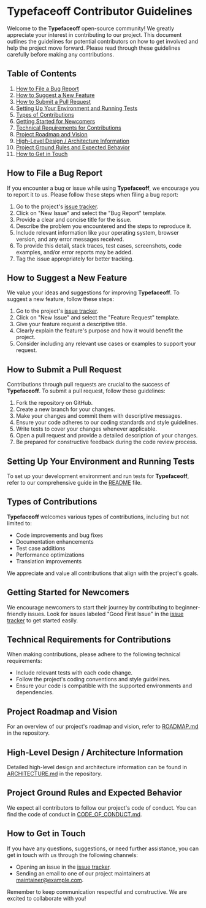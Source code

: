 # Typefaceoff Contributor Guidelines

Welcome to the **Typefaceoff** open-source community! We greatly appreciate your interest in contributing to our project. This document outlines the guidelines for potential contributors on how to get involved and help the project move forward. Please read through these guidelines carefully before making any contributions.

## Table of Contents

1. [How to File a Bug Report](#how-to-file-a-bug-report)
2. [How to Suggest a New Feature](#how-to-suggest-a-new-feature)
3. [How to Submit a Pull Request](#how-to-submit-a-pull-request)
4. [Setting Up Your Environment and Running Tests](#setting-up-your-environment-and-running-tests)
5. [Types of Contributions](#types-of-contributions)
6. [Getting Started for Newcomers](#getting-started-for-newcomers)
7. [Technical Requirements for Contributions](#technical-requirements-for-contributions)
8. [Project Roadmap and Vision](#project-roadmap-and-vision)
9. [High-Level Design / Architecture Information](#high-level-design-architecture-information)
10. [Project Ground Rules and Expected Behavior](#project-ground-rules-and-expected-behavior)
11. [How to Get in Touch](#how-to-get-in-touch)

## How to File a Bug Report

If you encounter a bug or issue while using **Typefaceoff**, we encourage you to report it to us. Please follow these steps when filing a bug report:

1. Go to the project's [issue tracker](https://github.com/jaskfla/typefaceoff/issues).
2. Click on "New Issue" and select the "Bug Report" template.
3. Provide a clear and concise title for the issue.
4. Describe the problem you encountered and the steps to reproduce it.
5. Include relevant information like your operating system, browser version, and any error messages received.
6. To provide this detail, stack traces, test cases, screenshots, code examples, and/or error reports may be added.
7. Tag the issue appropriately for better tracking.

## How to Suggest a New Feature

We value your ideas and suggestions for improving **Typefaceoff**. To suggest a new feature, follow these steps:

1. Go to the project's [issue tracker](https://github.com/jaskfla/typefaceoff/issues).
2. Click on "New Issue" and select the "Feature Request" template.
3. Give your feature request a descriptive title.
4. Clearly explain the feature's purpose and how it would benefit the project.
5. Consider including any relevant use cases or examples to support your request.

## How to Submit a Pull Request

Contributions through pull requests are crucial to the success of **Typefaceoff**. To submit a pull request, follow these guidelines:

1. Fork the repository on GitHub.
2. Create a new branch for your changes.
3. Make your changes and commit them with descriptive messages.
4. Ensure your code adheres to our coding standards and style guidelines.
5. Write tests to cover your changes whenever applicable.
6. Open a pull request and provide a detailed description of your changes.
7. Be prepared for constructive feedback during the code review process.

## Setting Up Your Environment and Running Tests

To set up your development environment and run tests for **Typefaceoff**, refer to our comprehensive guide in the [README](README.md) file.

## Types of Contributions

**Typefaceoff** welcomes various types of contributions, including but not limited to:

- Code improvements and bug fixes
- Documentation enhancements
- Test case additions
- Performance optimizations
- Translation improvements

We appreciate and value all contributions that align with the project's goals.

## Getting Started for Newcomers

We encourage newcomers to start their journey by contributing to beginner-friendly issues. Look for issues labeled "Good First Issue" in the [issue tracker](https://github.com/your-organization/project-name/issues) to get started easily.

## Technical Requirements for Contributions

When making contributions, please adhere to the following technical requirements:

- Include relevant tests with each code change.
- Follow the project's coding conventions and style guidelines.
- Ensure your code is compatible with the supported environments and dependencies.

## Project Roadmap and Vision

For an overview of our project's roadmap and vision, refer to [ROADMAP.md](ROADMAP.md) in the repository.

## High-Level Design / Architecture Information

Detailed high-level design and architecture information can be found in [ARCHITECTURE.md](ARCHITECTURE.md) in the repository.

## Project Ground Rules and Expected Behavior

We expect all contributors to follow our project's code of conduct. You can find the code of conduct in [CODE_OF_CONDUCT.md](CODE_OF_CONDUCT.md).

## How to Get in Touch

If you have any questions, suggestions, or need further assistance, you can get in touch with us through the following channels:

- Opening an issue in the [issue tracker](https://github.com/your-organization/project-name/issues).
- Sending an email to one of our project maintainers at maintainer@example.com.

Remember to keep communication respectful and constructive. We are excited to collaborate with you!
